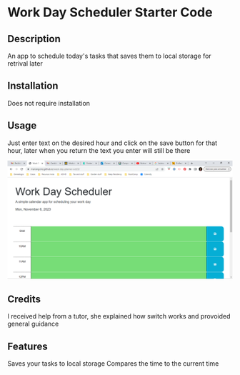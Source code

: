 # Work Day Scheduler Starter Code


## Description

An app to schedule today's tasks that saves them to local storage for retrival later



## Installation

Does not require installation

## Usage

Just enter text on the desired hour and click on the save button for that hour, later when you return the text you enter will still be there

![planner](assets/WeekPlanner1.png)
   

## Credits

I received help from a tutor, she explained how switch works and provoided general guidance 



## Features

Saves your tasks to local storage 
Compares the time to the current time
